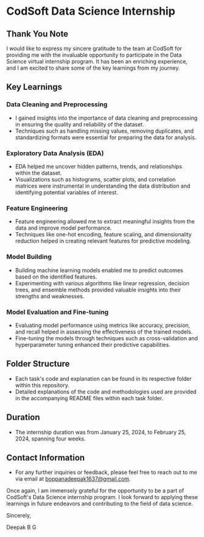 # CodSoft Data Science Internship

## Thank You Note

I would like to express my sincere gratitude to the team at CodSoft for providing me with the invaluable opportunity to participate in the Data Science virtual internship program. It has been an enriching experience, and I am excited to share some of the key learnings from my journey.

## Key Learnings

### Data Cleaning and Preprocessing

- I gained insights into the importance of data cleaning and preprocessing in ensuring the quality and reliability of the dataset.
- Techniques such as handling missing values, removing duplicates, and standardizing formats were essential for preparing the data for analysis.

### Exploratory Data Analysis (EDA)

- EDA helped me uncover hidden patterns, trends, and relationships within the dataset.
- Visualizations such as histograms, scatter plots, and correlation matrices were instrumental in understanding the data distribution and identifying potential variables of interest.

### Feature Engineering

- Feature engineering allowed me to extract meaningful insights from the data and improve model performance.
- Techniques like one-hot encoding, feature scaling, and dimensionality reduction helped in creating relevant features for predictive modeling.

### Model Building

- Building machine learning models enabled me to predict outcomes based on the identified features.
- Experimenting with various algorithms like linear regression, decision trees, and ensemble methods provided valuable insights into their strengths and weaknesses.

### Model Evaluation and Fine-tuning

- Evaluating model performance using metrics like accuracy, precision, and recall helped in assessing the effectiveness of the trained models.
- Fine-tuning the models through techniques such as cross-validation and hyperparameter tuning enhanced their predictive capabilities.

## Folder Structure

- Each task's code and explanation can be found in its respective folder within this repository.
- Detailed explanations of the code and methodologies used are provided in the accompanying README files within each task folder.

## Duration

- The internship duration was from January 25, 2024, to February 25, 2024, spanning four weeks.

## Contact Information

- For any further inquiries or feedback, please feel free to reach out to me via email at [boppanadeepak1637@gmail.com](mailto:your.email@gmail.com).

Once again, I am immensely grateful for the opportunity to be a part of CodSoft's Data Science internship program. I look forward to applying these learnings in future endeavors and contributing to the field of data science.

Sincerely,

Deepak B G
